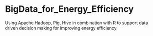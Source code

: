 BigData_for_Energy_Efficiency
=============================

Using Apache Hadoop, Pig, Hive in combination with R to support data driven decision making for improving energy efficiency.
